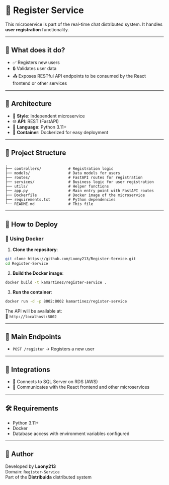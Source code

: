 
# 🔐 Register Service

This microservice is part of the real-time chat distributed system. It handles **user registration** functionality.

---

## 📌 What does it do?

- ✅ Registers new users
- 🔒 Validates user data
- 📤 Exposes RESTful API endpoints to be consumed by the React frontend or other services

---

## 🧩 Architecture

- 🧱 **Style**: Independent microservice
- 🌐 **API**: REST (FastAPI)
- 🐍 **Language**: Python 3.11+
- 🐳 **Container**: Dockerized for easy deployment

---

## 📁 Project Structure

```
.
├── controllers/            # Registration logic
├── models/                 # Data models for users
├── routes/                 # FastAPI routes for registration
├── services/               # Business logic for user registration
├── utils/                  # Helper functions
├── app.py                  # Main entry point with FastAPI routes
├── Dockerfile              # Docker image of the microservice
├── requirements.txt        # Python dependencies
└── README.md               # This file
```

---

## 🚀 How to Deploy

### 🐳 Using Docker

1. **Clone the repository**:

```bash
git clone https://github.com/Loony213/Register-Service.git
cd Register-Service
```

2. **Build the Docker image**:

```bash
docker build -t kamartinez/register-service .
```

3. **Run the container**:

```bash
docker run -d -p 8002:8002 kamartinez/register-service
```

The API will be available at:  
📍 `http://localhost:8002`

---

## 🧪 Main Endpoints

- `POST /register` → Registers a new user

---

## 🔗 Integrations

- 🔐 Connects to SQL Server on RDS (AWS)
- 🧩 Communicates with the React frontend and other microservices

---

## 🛠️ Requirements

- Python 3.11+
- Docker
- Database access with environment variables configured

---

## 👤 Author

Developed by **Loony213**  
Domain: `Register-Service`  
Part of the **Distribuida** distributed system
